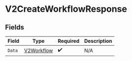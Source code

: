 # V2CreateWorkflowResponse


## Fields

| Field                                               | Type                                                | Required                                            | Description                                         |
| --------------------------------------------------- | --------------------------------------------------- | --------------------------------------------------- | --------------------------------------------------- |
| `Data`                                              | [V2Workflow](../../Models/Components/V2Workflow.md) | :heavy_check_mark:                                  | N/A                                                 |